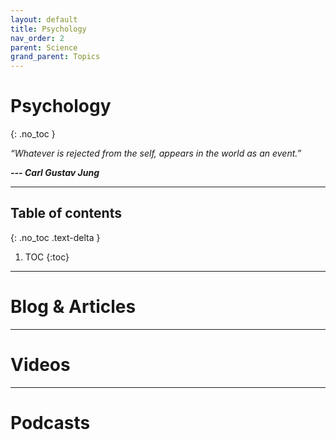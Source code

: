 ```yaml
---
layout: default
title: Psychology
nav_order: 2
parent: Science
grand_parent: Topics
---
```


# Psychology
{: .no_toc }

*“Whatever is rejected from the self, appears in the world as an event.”*

*__--- Carl Gustav Jung__*

---

## Table of contents
{: .no_toc .text-delta }

1. TOC
{:toc}

---

# Blog & Articles

---

# Videos

---

# Podcasts
